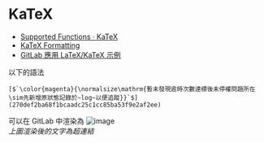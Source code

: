 # KaTeX

* [Supported Functions · KaTeX](https://katex.org/docs/supported.html)
* [KaTeX Formatting](https://jamiebutler.notion.site/KaTeX-Formatting-8f2a6470b9d34fa98be19ad25dfc587d)
* [GitLab 應用 LaTeX/KaTeX 示例](https://gitlab.com/dimitra-maoutsa/odes_for_sdes/-/blob/master/README.md)

以下的語法
```katex
[$`\color{magenta}{\normalsize\mathrm{暫未發現逾時次數達標後未停權問題所在\sim先新增原狀態記錄於~log~以便追蹤}}`$](270def2ba68f1bcaadc25c1cc85ba53f9e2af2ee)
```
可以在 GitLab 中渲染為
![image](https://user-images.githubusercontent.com/10349431/231417461-ded779fe-e153-4f42-a52d-e6c564c07726.png)  
*上圖渲染後的文字為超連結*
